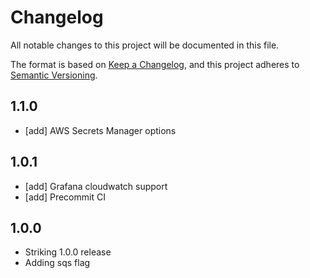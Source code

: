 # Changelog
All notable changes to this project will be documented in this file.

The format is based on [Keep a Changelog](https://keepachangelog.com/en/1.0.0/),
and this project adheres to [Semantic Versioning](https://semver.org/spec/v2.0.0.html).

## 1.1.0
* [add] AWS Secrets Manager options

## 1.0.1
* [add] Grafana cloudwatch support
* [add] Precommit CI

## 1.0.0

* Striking 1.0.0 release
* Adding sqs flag

